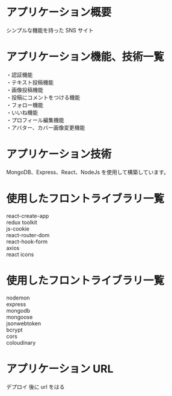 # アプリケーション概要

シンプルな機能を持った SNS サイト

# アプリケーション機能、技術一覧

・認証機能<br>
・テキスト投稿機能<br>
・画像投稿機能<br>
・投稿にコメントをつける機能<br>
・フォロー機能<br>
・いいね機能<br>
・プロフィール編集機能<br>
・アバター、カバー画像変更機能

# アプリケーション技術

MongoDB、Express、React、NodeJs を使用して構築しています。

# 使用したフロントライブラリ一覧

react-create-app<br>
redux toolkit<br>
js-cookie<br>
react-router-dom<br>
react-hook-form<br>
axios<br>
react icons

# 使用したフロントライブラリ一覧

nodemon<br>
express<br>
mongodb<br>
mongoose<br>
jsonwebtoken<br>
bcrypt<br>
cors<br>
coloudinary

# アプリケーション URL

デプロイ 後に url をはる
